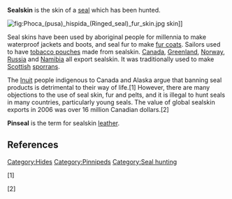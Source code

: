 **Sealskin** is the skin of a [seal](Pinniped "wikilink") which has been
hunted.

![](Phoca_(pusa)_hispida_(Ringed_seal)_fur_skin.jpg "fig:Phoca_(pusa)_hispida_(Ringed_seal)_fur_skin.jpg")
skin\]\]

Seal skins have been used by aboriginal people for millennia to make
waterproof jackets and boots, and seal fur to make [fur
coats](fur_coat "wikilink"). Sailors used to have [tobacco
pouches](tobacco_pouches "wikilink") made from sealskin.
[Canada](Canada "wikilink"), [Greenland](Greenland "wikilink"),
[Norway](Norway "wikilink"), [Russia](Russia "wikilink") and
[Namibia](Namibia "wikilink") all export sealskin. It was traditionally
used to make [Scottish](Scotland "wikilink")
[sporrans](sporran "wikilink").

The [Inuit](Inuit "wikilink") people indigenous to Canada and Alaska
argue that banning seal products is detrimental to their way of life.[1]
However, there are many objections to the use of seal skin, fur and
pelts, and it is illegal to hunt seals in many countries, particularly
young seals. The value of global sealskin exports in 2006 was over 16
million Canadian dollars.[2]

**Pinseal** is the term for sealskin [leather](leather "wikilink").

## References

[Category:Hides](Category:Hides "wikilink")
[Category:Pinnipeds](Category:Pinnipeds "wikilink") [Category:Seal
hunting](Category:Seal_hunting "wikilink")

[1]

[2]